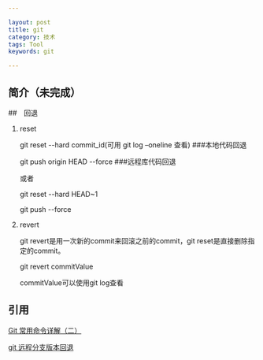 ```yaml
---

layout: post
title: git
category: 技术
tags: Tool
keywords: git

---
```


## 简介（未完成）

##　回退

1. reset

    git reset --hard commit_id(可用 git log –oneline 查看) ###本地代码回退
    
    git push origin HEAD --force ###远程库代码回退
    
    或者
    
    git reset --hard HEAD~1
    
    git push --force

2. revert
    
    git revert是用一次新的commit来回滚之前的commit，git reset是直接删除指定的commit。
    
    git revert commitValue
    
    commitValue可以使用git log查看



## 引用

[Git 常用命令详解（二）][]

[git 远程分支版本回退][]



[Git 常用命令详解（二）]: http://blog.csdn.net/ithomer/article/details/7529022
[git 远程分支版本回退]: http://itroadmap.sinaapp.com/2015/08/10/git-%E8%BF%9C%E7%A8%8B%E5%88%86%E6%94%AF%E7%89%88%E6%9C%AC%E5%9B%9E%E9%80%80/